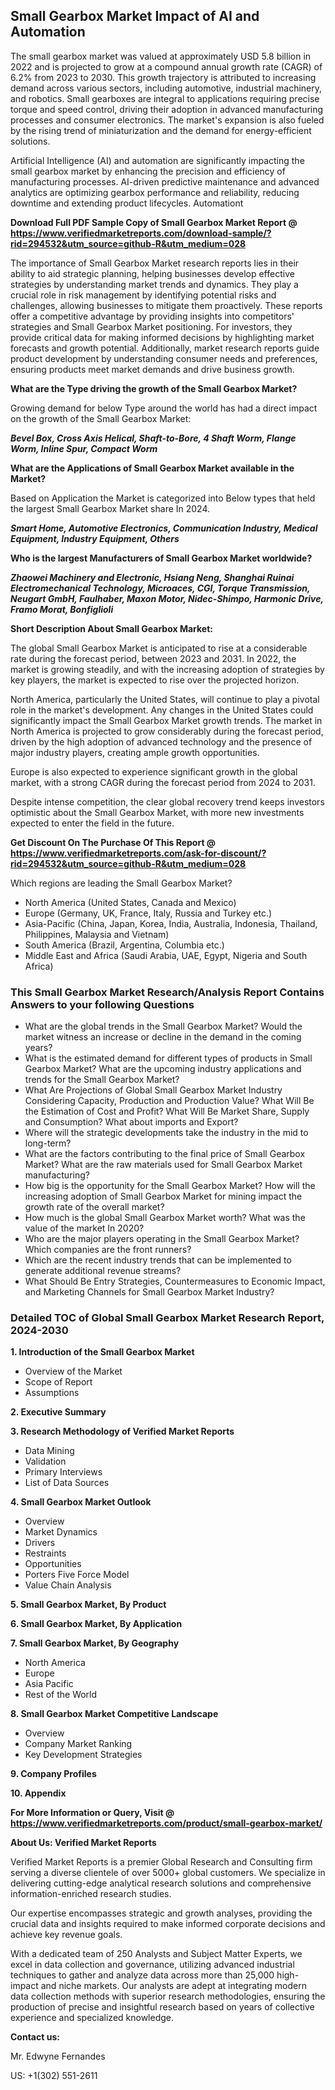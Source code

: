 <h2>Small Gearbox Market Impact of AI and Automation</h2><p>The small gearbox market was valued at approximately USD 5.8 billion in 2022 and is projected to grow at a compound annual growth rate (CAGR) of 6.2% from 2023 to 2030. This growth trajectory is attributed to increasing demand across various sectors, including automotive, industrial machinery, and robotics. Small gearboxes are integral to applications requiring precise torque and speed control, driving their adoption in advanced manufacturing processes and consumer electronics. The market's expansion is also fueled by the rising trend of miniaturization and the demand for energy-efficient solutions.</p><p>Artificial Intelligence (AI) and automation are significantly impacting the small gearbox market by enhancing the precision and efficiency of manufacturing processes. AI-driven predictive maintenance and advanced analytics are optimizing gearbox performance and reliability, reducing downtime and extending product lifecycles. Automationt</p><p id="" class=""><strong>Download Full PDF Sample Copy of Small Gearbox Market Report @ <a href="https://www.verifiedmarketreports.com/download-sample/?rid=294532&utm_source=github-R&utm_medium=028" target="_blank">https://www.verifiedmarketreports.com/download-sample/?rid=294532&utm_source=github-R&utm_medium=028</a></strong></p><p>The importance of&nbsp;Small Gearbox Market research reports lies in their ability to aid strategic planning, helping businesses develop effective strategies by understanding market trends and dynamics. They play a crucial role in risk management by identifying potential risks and challenges, allowing businesses to mitigate them proactively. These reports offer a competitive advantage by providing insights into competitors' strategies and Small Gearbox Market positioning. For investors, they provide critical data for making informed decisions by highlighting market forecasts and growth potential. Additionally, market research reports guide product development by understanding consumer needs and preferences, ensuring products meet market demands and drive business growth.</p><p><strong>What are the&nbsp;Type driving the growth of the Small Gearbox Market?</strong></p><p id="" class="">Growing demand for below Type around the world has had a direct impact on the growth of the Small Gearbox Market:</p><em><strong>Bevel Box, Cross Axis Helical, Shaft-to-Bore, 4 Shaft Worm, Flange Worm, Inline Spur, Compact Worm</strong></em></p><strong>What are the&nbsp;Applications&nbsp;of Small Gearbox Market available in the Market?</strong></p><p id="" class="">Based on Application the Market is categorized into Below types that held the largest Small Gearbox Market share In 2024.</p><em><strong>Smart Home, Automotive Electronics, Communication Industry, Medical Equipment, Industry Equipment, Others</strong></em></p><strong>Who is the largest Manufacturers of Small Gearbox Market worldwide?</strong></p><p><em><strong>Zhaowei Machinery and Electronic, Hsiang Neng, Shanghai Ruinai Electromechanical Technology, Microaces, CGI, Torque Transmission, Neugart GmbH, Faulhaber, Maxon Motor, Nidec-Shimpo, Harmonic Drive, Framo Morat, Bonfiglioli</strong></em></p><p id="" class=""><strong>Short Description About Small Gearbox Market:</strong></p><p>The global Small Gearbox Market is anticipated to rise at a considerable rate during the forecast period, between 2023 and 2031. In 2022, the market is growing steadily, and with the increasing adoption of strategies by key players, the market is expected to rise over the projected horizon.</p><p>North America, particularly the United States, will continue to play a pivotal role in the market's development. Any changes in the United States could significantly impact the Small Gearbox Market growth trends. The market in North America is projected to grow considerably during the forecast period, driven by the high adoption of advanced technology and the presence of major industry players, creating ample growth opportunities.</p><p>Europe is also expected to experience significant growth in the global market, with a strong CAGR during the forecast period from 2024 to 2031.</p><p>Despite intense competition, the clear global recovery trend keeps investors optimistic about the Small Gearbox Market, with more new investments expected to enter the field in the future.</p><p id="" class=""><strong>Get Discount On The Purchase Of This Report @ <a href="https://www.verifiedmarketreports.com/ask-for-discount/?rid=294532&utm_source=github-R&utm_medium=028" target="_blank">https://www.verifiedmarketreports.com/ask-for-discount/?rid=294532&utm_source=github-R&utm_medium=028</a></strong></p>Which regions are leading the Small Gearbox Market?</p><ul><li>North America (United States, Canada and Mexico)</li><li>Europe (Germany, UK, France, Italy, Russia and Turkey etc.)</li><li>Asia-Pacific (China, Japan, Korea, India, Australia, Indonesia, Thailand, Philippines, Malaysia and Vietnam)</li><li>South America (Brazil, Argentina, Columbia etc.)</li><li>Middle East and Africa (Saudi Arabia, UAE, Egypt, Nigeria and South Africa)</li></ul><h3 id="" class="">This Small Gearbox Market Research/Analysis Report Contains Answers to your following Questions</h3><ul><li>What are the global trends in the Small Gearbox Market? Would the market witness an increase or decline in the demand in the coming years?</li><li>What is the estimated demand for different types of products in Small Gearbox Market? What are the upcoming industry applications and trends for the Small Gearbox Market?</li><li>What Are Projections of Global Small Gearbox Market Industry Considering Capacity, Production and Production Value? What Will Be the Estimation of Cost and Profit? What Will Be Market Share, Supply and Consumption? What about imports and Export?</li><li>Where will the strategic developments take the industry in the mid to long-term?</li><li>What are the factors contributing to the final price of Small Gearbox Market? What are the raw materials used for Small Gearbox Market manufacturing?</li><li>How big is the opportunity for the Small Gearbox Market? How will the increasing adoption of Small Gearbox Market for mining impact the growth rate of the overall market?</li><li>How much is the global Small Gearbox Market worth? What was the value of the market In 2020?</li><li>Who are the major players operating in the Small Gearbox Market? Which companies are the front runners?</li><li>Which are the recent industry trends that can be implemented to generate additional revenue streams?</li><li>What Should Be Entry Strategies, Countermeasures to Economic Impact, and Marketing Channels for Small Gearbox Market Industry?</li></ul><h3 id="" class="">Detailed TOC of Global Small Gearbox Market Research Report, 2024-2030</h3><p id="" class=""><strong>1. Introduction of the Small Gearbox Market</strong></p><ul><li>Overview of the Market</li><li>Scope of Report</li><li>Assumptions</li></ul><p id="" class=""><strong>2. Executive Summary</strong></p><p id="" class=""><strong>3. Research Methodology of Verified Market Reports</strong></p><ul><li>Data Mining</li><li>Validation</li><li>Primary Interviews</li><li>List of Data Sources</li></ul><p id="" class=""><strong>4. Small Gearbox Market Outlook</strong></p><ul><li>Overview</li><li>Market Dynamics</li><li>Drivers</li><li>Restraints</li><li>Opportunities</li><li>Porters Five Force Model</li><li>Value Chain Analysis</li></ul><p id="" class=""><strong>5. Small Gearbox Market, By Product</strong></p><p id="" class=""><strong>6. Small Gearbox Market, By Application</strong></p><p id="" class=""><strong>7. Small Gearbox Market, By Geography</strong></p><ul><li>North America</li><li>Europe</li><li>Asia Pacific</li><li>Rest of the World</li></ul><p id="" class=""><strong>8. Small Gearbox Market Competitive Landscape</strong></p><ul><li>Overview</li><li>Company Market Ranking</li><li>Key Development Strategies</li></ul><p id="" class=""><strong>9. Company Profiles</strong></p><p id="" class=""><strong>10. Appendix</strong></p><p id="" class=""><strong>For More Information or Query, Visit @ <a href="https://www.verifiedmarketreports.com/product/small-gearbox-market/" target="_blank">https://www.verifiedmarketreports.com/product/small-gearbox-market/</a></strong></p><p id="" class=""><strong>About Us: Verified Market Reports</strong></p><p id="" class="">Verified Market Reports is a premier Global Research and Consulting firm serving a diverse clientele of over 5000+ global customers. We specialize in delivering cutting-edge analytical research solutions and comprehensive information-enriched research studies.</p><p id="" class="">Our expertise encompasses strategic and growth analyses, providing the crucial data and insights required to make informed corporate decisions and achieve key revenue goals.</p><p id="" class="">With a dedicated team of 250 Analysts and Subject Matter Experts, we excel in data collection and governance, utilizing advanced industrial techniques to gather and analyze data across more than 25,000 high-impact and niche markets. Our analysts are adept at integrating modern data collection methods with superior research methodologies, ensuring the production of precise and insightful research based on years of collective experience and specialized knowledge.</p><p id="" class=""><strong>Contact us:</strong></p><p id="" class="">Mr. Edwyne Fernandes</p><p id="" class="">US: +1(302) 551-2611</p>